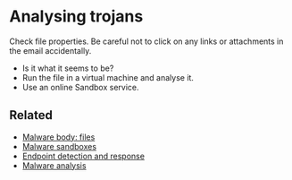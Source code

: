 # Analysing trojans

Check file properties. Be careful not to click on any links or attachments in the email accidentally.

* Is it what it seems to be?
* Run the file in a virtual machine and analyse it.
* Use an online Sandbox service.

## Related

* [Malware body: files](blue-phish:docs/tools/body)
* [Malware sandboxes](blue-phish:docs/tools/sandbox)
* [Endpoint detection and response](blue-dfir:index)
* [Malware analysis](blue-malware:index)